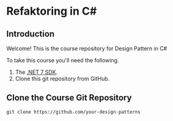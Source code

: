 # Refaktoring in C#

## Introduction

Welcome! This is the course repository for Design Pattern in C#

To take this course you'll need the following.

1. The [.NET 7 SDK](https://dotnet.microsoft.com/en-us/download/dotnet/7.0).
2. Clone this git repository from GitHub.

## Clone the Course Git Repository

```
git clone https://github.com/your-design-patterns
```
